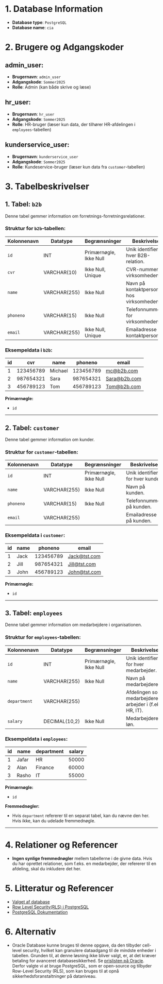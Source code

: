 # 1. Database Information
* **Database type**: `PostgreSQL`
* **Database name**: `cia`

# 2. Brugere og Adgangskoder
## admin_user:
* **Brugernavn**: `admin_user`
* **Adgangskode**: `Sommer2025`
* **Rolle**: Admin (kan både skrive og læse)

## hr_user:
* **Brugernavn**: `hr_user`
* **Adgangskode**: `Sommer2025`
* **Rolle**: HR-bruger (læser kun data, der tilhører HR-afdelingen i `employees`-tabellen)

## kunderservice_user:
* **Brugernavn**: `kunderservice_user`
* **Adgangskode**: `Sommer2025`
* **Rolle**: Kundeservice-bruger (læser kun data fra `customer`-tabellen)

# 3. Tabelbeskrivelser

## 1. Tabel: `b2b`
Denne tabel gemmer information om forretnings-forretningsrelationer.

### Struktur for `b2b`-tabellen:

| Kolonnenavn    | Datatype    | Begrænsninger             | Beskrivelse                                  |
|----------------|-------------|---------------------------|----------------------------------------------|
| `id`           | INT         | Primærnøgle, Ikke Null    | Unik identifier for hver B2B-relation.       |
| `cvr`          | VARCHAR(10) | Ikke Null, Unique         | CVR-nummer for virksomheden.                 |
| `name`         | VARCHAR(255) | Ikke Null                 | Navn på kontaktpersonen hos virksomheden.    |
| `phoneno`      | VARCHAR(15) | Ikke Null                 | Telefonnummer for virksomheden.              |
| `email`        | VARCHAR(255) | Ikke Null, Unique         | Emailadresse på kontaktpersonen.             |

### Eksempeldata i `b2b`:

| id | cvr       | name    | phoneno   | email           |
|----|-----------|---------|-----------|-----------------|
| 1  | 123456789 | Michael | 123456789 | mc@b2b.com      |
| 2  | 987654321 | Sara    | 987654321 | Sara@b2b.com    |
| 3  | 456789123 | Tom     | 456789123 | Tom@b2b.com     |

**Primærnøgle:**
- `id`

---

## 2. Tabel: `customer`
Denne tabel gemmer information om kunder.

### Struktur for `customer`-tabellen:

| Kolonnenavn    | Datatype    | Begrænsninger             | Beskrivelse                                    |
|----------------|-------------|---------------------------|-----------------------------------------------|
| `id`           | INT         | Primærnøgle, Ikke Null    | Unik identifier for hver kunde.               |
| `name`         | VARCHAR(255) | Ikke Null                 | Navn på kunden.                               |
| `phoneno`      | VARCHAR(15)  | Ikke Null                 | Telefonnummer på kunden.                      |
| `email`        | VARCHAR(255) |                           | Emailadresse på kunden.                       |

### Eksempeldata i `customer`:

| id | name  | phoneno   | email           |
|----|-------|-----------|-----------------|
| 1  | Jack  | 123456789 | Jack@tst.com    |
| 2  | Jill  | 987654321 | Jill@tst.com    |
| 3  | John  | 456789123 | John@tst.com    |

**Primærnøgle:**
- `id`

---

## 3. Tabel: `employees`
Denne tabel gemmer information om medarbejdere i organisationen.

### Struktur for `employees`-tabellen:

| Kolonnenavn    | Datatype    | Begrænsninger             | Beskrivelse                                      |
|----------------|-------------|---------------------------|--------------------------------------------------|
| `id`           | INT         | Primærnøgle, Ikke Null    | Unik identifier for hver medarbejder.            |
| `name`         | VARCHAR(255) | Ikke Null                 | Navn på medarbejderen.                           |
| `department`   | VARCHAR(255) |                           | Afdelingen som medarbejderen arbejder i (f.eks. HR, IT). |
| `salary`       | DECIMAL(10,2) | Ikke Null                 | Medarbejderens løn.                             |

### Eksempeldata i `employees`:

| id | name  | department | salary |
|----|-------|------------|--------|
| 1  | Jafar | HR         | 50000  |
| 2  | Alan  | Finance    | 60000  |
| 3  | Rasho | IT         | 55000  |

**Primærnøgle:**
- `id`

**Fremmednøgler:**
- Hvis `department` refererer til en separat tabel, kan du nævne den her. Hvis ikke, kan du udelade fremmednøgle.

---

# 4. Relationer og Referencer
- **Ingen synlige fremmednøgler** mellem tabellerne i de givne data. Hvis du har oprettet relationer, som f.eks. en medarbejder, der refererer til en afdeling, skal du inkludere det her.

# 5. Litteratur og Referencer
- [Valget af database](https://satoricyber.com/row-level-security/row-level-security-101/)
- [Row Level Security(RLS) i PostgreSQL](https://satoricyber.com/postgres-security/postgres-row-level-security/)
- [PostgreSQL Dokumentation](https://www.postgresql.org/docs/current/ddl-rowsecurity.html)

# 6. Alternativ
* Oracle Database kunne bruges til denne opgave, da den tilbyder cell-level security, hvilket kan granulere dataadgang til de mindste enheder i tabellen. Grunden til, at denne løsning ikke bliver valgt, er, at det kræver betaling for avanceret databasesikkerhed. Se [prislisten på Oracle](https://www.oracle.com/in/a/ocom/docs/corporate/pricing/technology-price-list-070617.pdf). Derfor valgte vi at bruge PostgreSQL, som er open-source og tilbyder Row-Level Security (RLS), som kan bruges til at opnå sikkerhedsforanstaltninger på dataniveau.